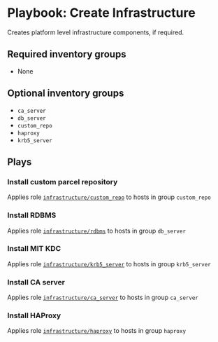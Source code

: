 # Playbook: Create Infrastructure

Creates platform level infrastructure components, if required. 

## Required inventory groups

- None

## Optional inventory groups
- `ca_server`
- `db_server`
- `custom_repo`
- `haproxy`
- `krb5_server`

## Plays

### Install custom parcel repository

Applies role [`infrastructure/custom_repo`](/docs/roles/infrastructure/custom_repo.md) to hosts in group `custom_repo`

### Install RDBMS

Applies role [`infrastructure/rdbms`](/docs/roles/infrastructure/rdbms.md) to hosts in group `db_server`

### Install MIT KDC

Applies role [`infrastructure/krb5_server`](/docs/roles/infrastructure/krb5_server.md) to hosts in group `krb5_server`

### Install CA server

Applies role [`infrastructure/ca_server`](/docs/roles/infrastructure/ca_server.md) to hosts in group `ca_server`

### Install HAProxy

Applies role [`infrastructure/haproxy`](/docs/roles/infrastructure/haproxy.md) to hosts in group `haproxy`

